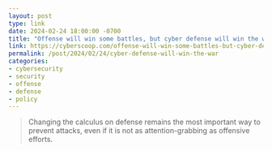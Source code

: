 ```yaml
---
layout: post
type: link
date: 2024-02-24 18:00:00 -0700
title: "Offense will win some battles, but cyber defense will win the war"
link: https://cyberscoop.com/offense-will-win-some-battles-but-cyber-defense-will-win-the-war/
permalink: /post/2024/02/24/cyber-defense-will-win-the-war
categories: 
- cybersecurity
- security
- offense
- defense
- policy
---
```

<blockquote>Changing the calculus on defense remains the most important way to prevent attacks, even if it is not as attention-grabbing as offensive efforts.</blockquote>